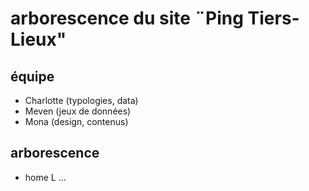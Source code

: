 # arborescence du site ¨Ping Tiers-Lieux"

## équipe 

- Charlotte (typologies, data)
- Meven (jeux de données)
- Mona (design, contenus)


## arborescence

- home 
  L ... 
